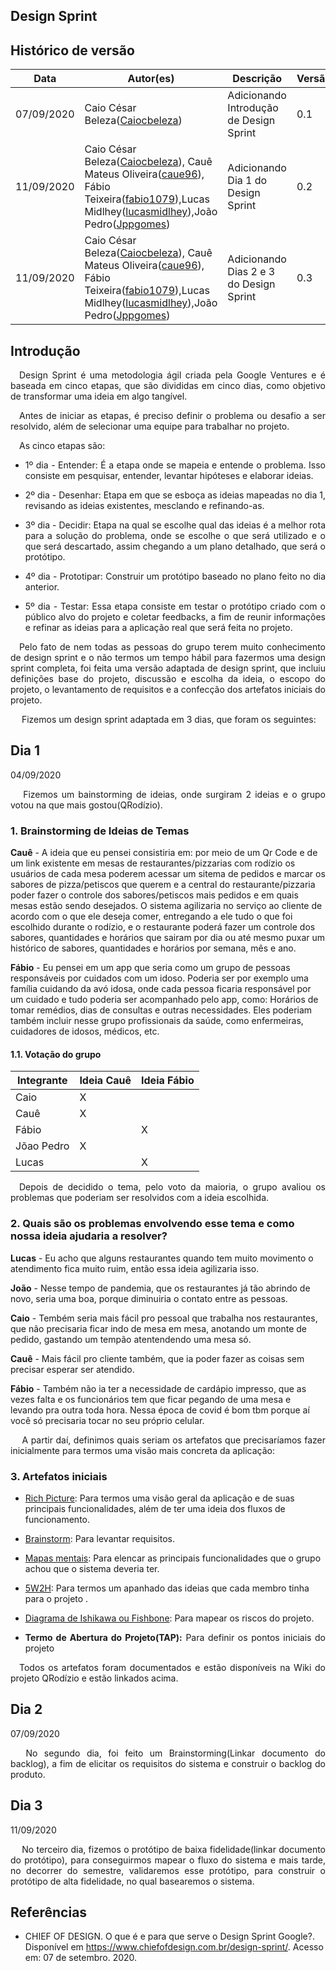 
## Design Sprint
## Histórico de versão

<table>
  <thead>
    <tr>
      <th>Data</th>
           <th>Autor(es)</th>
      <th>Descrição</th>
      <th>Versão</th>
    </tr>
  </thead>
  <tbody>
    <tr>
      <td>07/09/2020</td>
      <td>Caio César Beleza(<a target="blank" href="https://github.com/Caiocbeleza">Caiocbeleza</a>)</td>
      <td>Adicionando Introdução de Design Sprint</td>
      <td>
        0.1
      </td>
    </tr>
    <tr>
      <td>11/09/2020</td>
      <td>Caio César Beleza(<a target="blank" href="https://github.com/Caiocbeleza">Caiocbeleza</a>), Cauê Mateus Oliveira(<a target="blank" href="https://github.com/caue96">caue96</a>), Fábio Teixeira(<a target="blank" href="https://github.com/fabio1079">fabio1079</a>),Lucas Midlhey(<a target="blank" href="https://github.com/lucasmidlhey">lucasmidlhey</a>),João Pedro(<a target="blank" href="https://github.com/Jppgomes">Jppgomes</a>)</td>
      <td>Adicionando Dia 1 do Design Sprint</td>
      <td>
        0.2
      </td>
    </tr>
    <tr>
      <td>11/09/2020</td>
      <td>Caio César Beleza(<a target="blank" href="https://github.com/Caiocbeleza">Caiocbeleza</a>), Cauê Mateus Oliveira(<a target="blank" href="https://github.com/caue96">caue96</a>), Fábio Teixeira(<a target="blank" href="https://github.com/fabio1079">fabio1079</a>),Lucas Midlhey(<a target="blank" href="https://github.com/lucasmidlhey">lucasmidlhey</a>),João Pedro(<a target="blank" href="https://github.com/Jppgomes">Jppgomes</a>)</td>
      <td>Adicionando Dias 2 e 3 do Design Sprint</td>
      <td>
        0.3
      </td>
    </tr>
  </tbody>
</table>

## Introdução

<p align="justify">&emsp;Design Sprint é uma metodologia ágil criada pela Google Ventures e é baseada em cinco etapas, que são divididas em cinco dias, como objetivo de transformar uma ideia em algo tangível.</p>
<p align="justify">&emsp;Antes de iniciar as etapas, é preciso definir o problema ou desafio a ser resolvido, além de selecionar uma equipe para trabalhar no projeto.</p>

<p align="justify">&emsp;As cinco etapas são:</p>

* <p align="justify">1º dia - Entender: É a etapa onde se mapeia e entende o problema. Isso consiste em pesquisar, entender, levantar hipóteses e elaborar ideias.</p>

* <p align="justify">2º dia - Desenhar: Etapa em que se esboça as ideias mapeadas no dia 1, revisando as ideias existentes, mesclando e refinando-as.</p>

* <p align="justify">3º dia - Decidir: Etapa na qual se escolhe qual das ideias é a melhor rota para a solução do problema, onde se escolhe o que será utilizado e o que será descartado, assim chegando a um plano detalhado, que será o protótipo.</p>

* <p align="justify">4º dia - Prototipar: Construir um protótipo baseado no plano feito no dia anterior.</p>

* <p align="justify">5º dia - Testar: Essa etapa consiste em testar o protótipo criado com o público alvo do projeto e coletar feedbacks, a fim de reunir informações e refinar as ideias para a aplicação real que será feita no projeto.</p>

<p align="justify">&emsp;Pelo fato de nem todas as pessoas do grupo terem muito conhecimento de design sprint e o não termos um tempo hábil para fazermos uma design sprint completa, foi feita uma versão adaptada de design sprint, que incluiu definições base do projeto, discussão e escolha da ideia, o escopo do projeto, o levantamento de requisitos e a confecção dos artefatos iniciais do projeto.</p>

<p align="justify">&emsp; Fizemos um design sprint adaptada em 3 dias, que foram os seguintes:
</p>

## Dia 1
04/09/2020
<p align="justify">&emsp;
Fizemos um bainstorming de ideias, onde surgiram 2 ideias e o grupo votou na que mais gostou(QRodízio).
</p>

### 1. Brainstorming de Ideias de Temas

**Cauê** - A ideia que eu pensei consistiria em: por meio de um Qr Code e de um link existente em mesas de restaurantes/pizzarias com rodízio os usuários de cada mesa poderem acessar um sitema de pedidos e marcar os sabores de pizza/petiscos que querem e a central do restaurante/pizzaria poder fazer o controle dos sabores/petiscos mais pedidos e em quais mesas estão sendo desejados. O sistema agilizaria no serviço ao cliente de acordo com o que ele deseja comer, entregando a ele tudo o que foi escolhido durante o rodízio, e o restaurante poderá fazer um controle dos sabores, quantidades e horários que sairam por dia ou até mesmo puxar um histórico de sabores, quantidades e horários por semana, mês e ano.<br>

**Fábio** - Eu pensei em um app que seria como um grupo de pessoas responsáveis por cuidados com um idoso. Poderia ser por exemplo uma família cuidando da avó idosa, onde cada pessoa ficaria responsável por um cuidado e tudo poderia ser acompanhado pelo app, como: Horários de tomar remédios, dias de consultas e outras necessidades. Eles poderiam também incluir nesse grupo profissionais da saúde, como enfermeiras, cuidadores de idosos, médicos, etc.

#### 1.1. Votação do grupo
|Integrante|Ideia Cauê|Ideia Fábio|
|--|--|--|
|Caio|X||
|Cauê|X||
|Fábio||X|
|Jõao Pedro|X||
|Lucas||X|

<p align="justify">&emsp;Depois de decidido o tema, pelo voto da maioria, o grupo avaliou os problemas que poderiam ser resolvidos com a ideia escolhida.
</p>

### 2. Quais são os problemas envolvendo esse tema e como nossa ideia ajudaria a resolver?

**Lucas** - Eu acho que alguns restaurantes quando tem muito movimento o atendimento fica muito ruim, então essa ideia agilizaria isso.

**João** - Nesse tempo de pandemia, que os restaurantes já tão abrindo de novo, seria uma boa, porque diminuiria o contato entre as pessoas.<br>

**Caio** - Tembém seria mais fácil pro pessoal que trabalha nos restaurantes, que não precisaria ficar indo de mesa em mesa, anotando um monte de pedido, gastando um tempão atentendendo uma mesa só.<br>

**Cauê** - Mais fácil pro cliente também, que ia poder fazer as coisas sem precisar esperar ser atendido.<br>

**Fábio** - Também não ia ter a necessidade de cardápio impresso, que as vezes falta e os funcionários tem que ficar pegando de uma mesa e levando pra outra toda hora. Nessa época de covid é bom tbm porque aí você só precisaria tocar no seu próprio celular.

<p align="justify">&emsp;
A partir daí, definimos quais seriam os artefatos que precisaríamos fazer inicialmente para termos uma visão mais concreta da aplicação:
</p>

### 3. Artefatos iniciais

* [Rich Picture](../rich_picture.md): Para termos uma visão geral da aplicação e de suas principais funcionalidades, além de ter uma ideia dos fluxos de funcionamento.</p>

* [Brainstorm](/brainstorming.md): Para levantar requisitos.</p>

* [Mapas mentais](base/mapa_mental.md): Para elencar as principais funcionalidades que o grupo achou que o sistema deveria ter.</p>

* [5W2H](../base/5W2H.md): Para termos um apanhado das ideias que cada membro tinha para o projeto .</p>

* [Diagrama de Ishikawa ou Fishbone](/base/diagrama_ishikawa.md): Para mapear os riscos do projeto.</p>

* <p align="justify"><b>Termo de Abertura do Projeto(TAP):</b> Para definir os pontos iniciais do projeto</p>



<p align="justify">&emsp;Todos os artefatos foram documentados e estão disponíveis na Wiki do projeto QRodízio e estão linkados acima.</p>



## Dia 2
07/09/2020
<p align="justify">&emsp;
No segundo dia, foi feito um Brainstorming(Linkar documento do backlog), a fim de elicitar os requisitos do sistema e construir o backlog do produto.
</p>

## Dia 3
11/09/2020
<p align="justify">&emsp;
No terceiro dia, fizemos o protótipo de baixa fidelidade(linkar documento do protótipo), para conseguirmos mapear o fluxo do sistema e mais tarde, no decorrer do semestre, validaremos esse protótipo, para construir o protótipo de alta fidelidade, no qual basearemos o sistema.
</p>


## Referências
* CHIEF OF DESIGN. O que é e para que serve o Design Sprint Google?. Disponível em https://www.chiefofdesign.com.br/design-sprint/. Acesso em: 07 de setembro. 2020.

